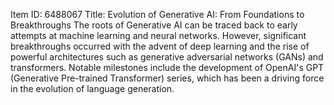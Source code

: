 Item ID: 6488067
Title: Evolution of Generative AI: From Foundations to Breakthroughs
The roots of Generative AI can be traced back to early attempts at machine learning and neural networks. However, significant breakthroughs occurred with the advent of deep learning and the rise of powerful architectures such as generative adversarial networks (GANs) and transformers. Notable milestones include the development of OpenAI's GPT (Generative Pre-trained Transformer) series, which has been a driving force in the evolution of language generation.
